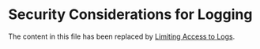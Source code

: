 # Security Considerations for Logging

The content in this file has been replaced by 
[Limiting Access to Logs](Limiting_Access_to_Logs.md).